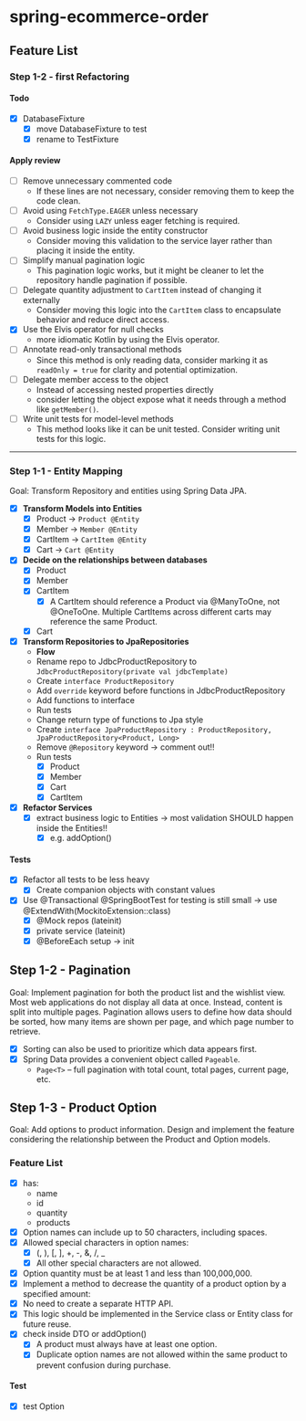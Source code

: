 # spring-ecommerce-order


## Feature List
### Step 1-2 - first Refactoring

#### Todo
- [x] DatabaseFixture
  - [x] move DatabaseFixture to test
  - [x] rename to TestFixture

#### Apply review
- [ ] Remove unnecessary commented code
  - If these lines are not necessary, consider removing them to keep the code clean.
- [ ] Avoid using `FetchType.EAGER` unless necessary
  - Consider using `LAZY` unless eager fetching is required.
- [ ] Avoid business logic inside the entity constructor
  - Consider moving this validation to the service layer rather than placing it inside the entity.
- [ ] Simplify manual pagination logic
  - This pagination logic works, but it might be cleaner to let the repository handle pagination if possible.
- [ ] Delegate quantity adjustment to `CartItem` instead of changing it externally
  - Consider moving this logic into the `CartItem` class to encapsulate behavior and reduce direct access.
- [x] Use the Elvis operator for null checks
  - more idiomatic Kotlin by using the Elvis operator.
- [ ] Annotate read-only transactional methods
  - Since this method is only reading data, consider marking it as `readOnly = true` for clarity and potential optimization.
- [ ] Delegate member access to the object
  - Instead of accessing nested properties directly
  - consider letting the object expose what it needs through a method like `getMember()`.
- [ ] Write unit tests for model-level methods
  - This method looks like it can be unit tested. Consider writing unit tests for this logic.

---

###  Step 1-1 - Entity Mapping

Goal: Transform Repository and entities using Spring Data JPA.

- [x] **Transform Models into Entities**
    - [x] Product -> `Product @Entity`
    - [x] Member -> `Member @Entity`
    - [x] CartItem -> `CartItem @Entity`
    - [x] Cart -> `Cart @Entity`
- [x] **Decide on the relationships between databases**
    - [x] Product
    - [x] Member
    - [x] CartItem
        - [x] A CartItem should reference a Product via @ManyToOne, not @OneToOne. Multiple CartItems across different
          carts may reference the same Product.
    - [x] Cart
- [x] **Transform Repositories to JpaRepositories**
  - **Flow**
  - Rename repo to JdbcProductRepository to `JdbcProductRepository(private val jdbcTemplate)`
  - Create `interface ProductRepository`
  - Add `override` keyword before functions in JdbcProductRepository
  - Add functions to interface
  - Run tests
  - Change return type of functions to Jpa style
  - Create `interface JpaProductRepository : ProductRepository, JpaProductRepository<Product, Long>`
  - Remove `@Repository` keyword -> comment out!!
  - Run tests
    - [x] Product
    - [x] Member
    - [x] Cart
    - [x] CartItem

- [x] **Refactor Services**
    - [x] extract business logic to Entities -> most validation SHOULD happen inside the Entities!!
        - [x] e.g. addOption()

#### Tests

- [x] Refactor all tests to be less heavy
    - [x] Create companion objects with constant values
- [x] Use @Transactional @SpringBootTest for testing is still small -> use @ExtendWith(MockitoExtension::class)
    - [x] @Mock repos (lateinit)
    - [x] private service (lateinit)
    - [x] @BeforeEach setup -> init

## Step 1-2 - Pagination

Goal: Implement pagination for both the product list and the wishlist view.
Most web applications do not display all data at once. Instead, content is split into multiple pages. 
Pagination allows users to define how data should be sorted, how many items are shown per page, and which page number to retrieve.

- [x] Sorting can also be used to prioritize which data appears first.
- [x] Spring Data provides a convenient object called `Pageable`.
  - `Page<T>` – full pagination with total count, total pages, current page, etc.

## Step 1-3 - Product Option

Goal: Add options to product information.
Design and implement the feature considering the relationship between the Product and Option models.

### Feature List
- [x] has:
  - name 
  - id
  - quantity
  - products
- [x] Option names can include up to 50 characters, including spaces.
- [x] Allowed special characters in option names:
  - [x] (, ), [, ], +, -, &, /, _
  - [x] All other special characters are not allowed.
- [x] Option quantity must be at least 1 and less than 100,000,000.
- [x] Implement a method to decrease the quantity of a product option by a specified amount:
- [x] No need to create a separate HTTP API.
- [x] This logic should be implemented in the Service class or Entity class for future reuse.
- [x] check inside DTO or addOption()
  - [x] A product must always have at least one option.
  - [x] Duplicate option names are not allowed within the same product to prevent confusion during purchase.

#### Test
- [x] test Option